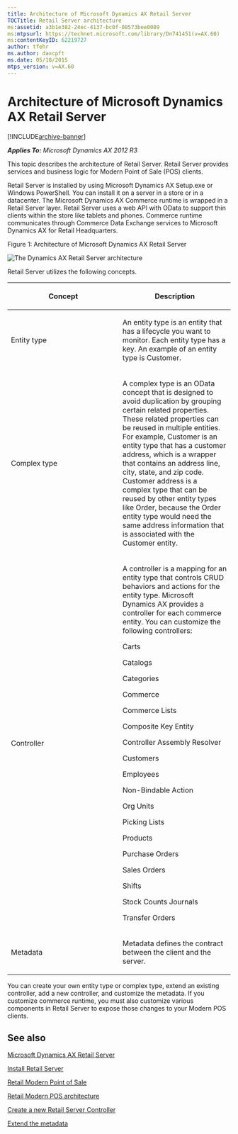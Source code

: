 ```yaml
---
title: Architecture of Microsoft Dynamics AX Retail Server
TOCTitle: Retail Server architecture
ms:assetid: a3b1e382-24ec-4137-bc0f-08573bee0089
ms:mtpsurl: https://technet.microsoft.com/library/Dn741451(v=AX.60)
ms:contentKeyID: 62219727
author: tfehr
ms.author: daxcpft
ms.date: 05/18/2015
mtps_version: v=AX.60
---
```


# Architecture of Microsoft Dynamics AX Retail Server 


[!INCLUDE[archive-banner](includes/archive-banner.md)]


_**Applies To:** Microsoft Dynamics AX 2012 R3_

This topic describes the architecture of Retail Server. Retail Server provides services and business logic for Modern Point of Sale (POS) clients.

Retail Server is installed by using Microsoft Dynamics AX Setup.exe or Windows PowerShell. You can install it on a server in a store or in a datacenter. The Microsoft Dynamics AX Commerce runtime is wrapped in a Retail Server layer. Retail Server uses a web API with OData to support thin clients within the store like tablets and phones. Commerce runtime communicates through Commerce Data Exchange services to Microsoft Dynamics AX for Retail Headquarters.

Figure 1: Architecture of Microsoft Dynamics AX Retail Server

![The Dynamics AX Retail Server architecture](images/Dn741451.RetailServerArchitecture(en-us,AX.60).gif "The Dynamics AX Retail Server architecture")

Retail Server utilizes the following concepts.

<table>
<colgroup>
<col style="width: 50%" />
<col style="width: 50%" />
</colgroup>
<thead>
<tr class="header">
<th><p>Concept</p></th>
<th><p>Description</p></th>
</tr>
</thead>
<tbody>
<tr class="odd">
<td><p>Entity type</p></td>
<td><p>An entity type is an entity that has a lifecycle you want to monitor. Each entity type has a key. An example of an entity type is Customer.</p></td>
</tr>
<tr class="even">
<td><p>Complex type</p></td>
<td><p>A complex type is an OData concept that is designed to avoid duplication by grouping certain related properties. These related properties can be reused in multiple entities. For example, Customer is an entity type that has a customer address, which is a wrapper that contains an address line, city, state, and zip code. Customer address is a complex type that can be reused by other entity types like Order, because the Order entity type would need the same address information that is associated with the Customer entity.</p></td>
</tr>
<tr class="odd">
<td><p>Controller</p></td>
<td><p>A controller is a mapping for an entity type that controls CRUD behaviors and actions for the entity type. Microsoft Dynamics AX provides a controller for each commerce entity. You can customize the following controllers:</p>
<p>Carts</p>
<p>Catalogs</p>
<p>Categories</p>
<p>Commerce</p>
<p>Commerce Lists</p>
<p>Composite Key Entity</p>
<p>Controller Assembly Resolver</p>
<p>Customers</p>
<p>Employees</p>
<p>Non-Bindable Action</p>
<p>Org Units</p>
<p>Picking Lists</p>
<p>Products</p>
<p>Purchase Orders</p>
<p>Sales Orders</p>
<p>Shifts</p>
<p>Stock Counts Journals</p>
<p>Transfer Orders</p></td>
</tr>
<tr class="even">
<td><p>Metadata</p></td>
<td><p>Metadata defines the contract between the client and the server.</p></td>
</tr>
</tbody>
</table>


You can create your own entity type or complex type, extend an existing controller, add a new controller, and customize the metadata. If you customize commerce runtime, you must also customize various components in Retail Server to expose those changes to your Modern POS clients.

## See also

[Microsoft Dynamics AX Retail Server](microsoft-dynamics-ax-retail-server.md)

[Install Retail Server](install-retail-server.md)

[Retail Modern Point of Sale](retail-modern-point-of-sale.md)

[Retail Modern POS architecture](retail-modern-pos-architecture.md)

[Create a new Retail Server Controller](create-a-new-retail-server-controller.md)

[Extend the metadata](extend-the-metadata.md)

  


